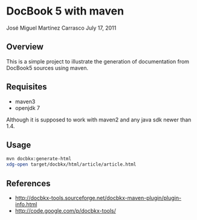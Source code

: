 DocBook 5 with maven
====================

José Miguel Martínez Carrasco
July 17, 2011

Overview
--------

This is a simple project to illustrate the generation of documentation from DocBook5 sources using maven.

Requisites
----------

* maven3
* openjdk 7

Although it is supposed to work with maven2 and any java sdk newer than 1.4.

Usage
-----

```sh
mvn docbkx:generate-html
xdg-open target/docbkx/html/article/article.html
```

References
----------

* http://docbkx-tools.sourceforge.net/docbkx-maven-plugin/plugin-info.html
* http://code.google.com/p/docbkx-tools/


